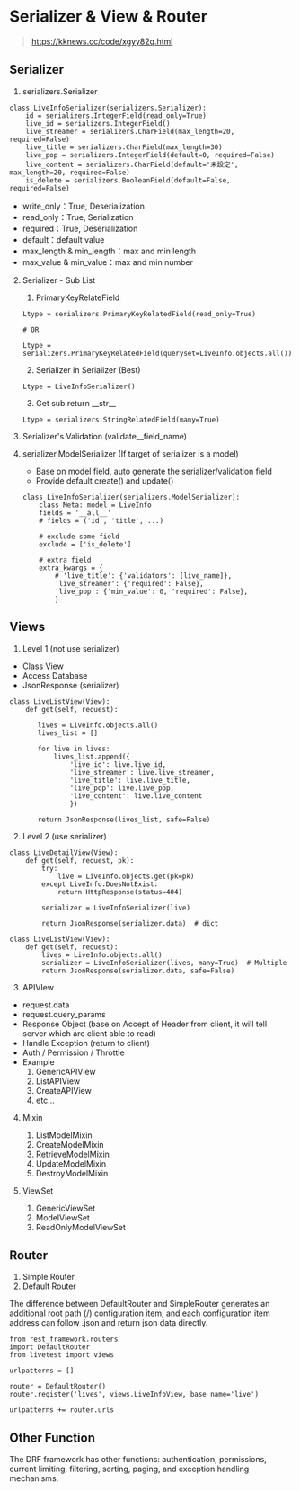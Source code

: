 # Serializer & View & Router
> https://kknews.cc/code/xgyy82q.html

## Serializer
1. serializers.Serializer
```python:
class LiveInfoSerializer(serializers.Serializer):
    id = serializers.IntegerField(read_only=True) 
    live_id = serializers.IntegerField()
    live_streamer = serializers.CharField(max_length=20, required=False)
    live_title = serializers.CharField(max_length=30)
    live_pop = serializers.IntegerField(default=0, required=False)
    live_content = serializers.CharField(default='未設定', max_length=20, required=False)
    is_delete = serializers.BooleanField(default=False, required=False)
```
- write_only：True, Deserialization
- read_only：True, Serialization
- required：True, Deserialization
- default：default value
- max_length & min_length：max and min length
- max_value & min_value：max and min number

2. Serializer - Sub List
   1. PrimaryKeyRelateField
    ```python:
    Ltype = serializers.PrimaryKeyRelatedField(read_only=True)

    # OR

    Ltype = serializers.PrimaryKeyRelatedField(queryset=LiveInfo.objects.all())
    ```
   2. Serializer in Serializer (Best)
    ```python:
    Ltype = LiveInfoSerializer()
    ```
   3. Get sub return \_\_str\_\_
    ```python:
    Ltype = serializers.StringRelatedField(many=True)
    ```

3. Serializer's Validation (validate__field_name)

4. serializer.ModelSerializer (If target of serializer is a model)
   - Base on model field, auto generate the serializer/validation field
   - Provide default create() and update()
    ```python:
    class LiveInfoSerializer(serializers.ModelSerializer): 
        class Meta: model = LiveInfo 
        fields = '__all__' 
        # fields = ('id', 'title', ...)

        # exclude some field 
        exclude = ['is_delete'] 
        
        # extra field
        extra_kwargs = { 
            # 'live_title': {'validators': [live_name]},
            'live_streamer': {'required': False},
            'live_pop': {'min_value': 0, 'required': False}, 
            }
    ```

## Views
1. Level 1 (not use serializer)
- Class View
- Access Database
- JsonResponse (serializer)
 ```python:
 class LiveListView(View): 
     def get(self, request):

        lives = LiveInfo.objects.all() 
        lives_list = [] 

        for live in lives: 
            lives_list.append({ 
                'live_id': live.live_id,
                'live_streamer': live.live_streamer,
                'live_title': live.live_title,
                'live_pop': live.live_pop,
                'live_content': live.live_content
                })

        return JsonResponse(lives_list, safe=False)

```

2. Level 2 (use serializer)
```python:
class LiveDetailView(View): 
    def get(self, request, pk): 
        try: 
            live = LiveInfo.objects.get(pk=pk) 
        except LiveInfo.DoesNotExist: 
            return HttpResponse(status=404)

        serializer = LiveInfoSerializer(live)

        return JsonResponse(serializer.data)  # dict

class LiveListView(View): 
    def get(self, request): 
        lives = LiveInfo.objects.all() 
        serializer = LiveInfoSerializer(lives, many=True)  # Multiple
        return JsonResponse(serializer.data, safe=False)
```

3. APIVIew
- request.data
- request.query_params
- Response Object (base on Accept of Header from client, it will tell server which are client able to read)
- Handle Exception (return to client)
- Auth / Permission / Throttle
- Example
   1. GenericAPIView
   2. ListAPIView
   3. CreateAPIView
   4. etc...

4. Mixin
   1. ListModelMixin
   2. CreateModelMixin
   3. RetrieveModelMixin
   4. UpdateModelMixin
   5. DestroyModelMixin

5. ViewSet
   1. GenericViewSet
   2. ModelViewSet
   3. ReadOnlyModelViewSet
   
## Router
1. Simple Router
2. Default Router

The difference between DefaultRouter and SimpleRouter generates an additional root path (/) configuration item, and each configuration item address can follow .json and return json data directly.

```python:
from rest_framework.routers 
import DefaultRouter 
from livetest import views 

urlpatterns = []

router = DefaultRouter() 
router.register('lives', views.LiveInfoView, base_name='live')

urlpatterns += router.urls
```

## Other Function
The DRF framework has other functions: authentication, permissions, current limiting, filtering, sorting, paging, and exception handling mechanisms.
